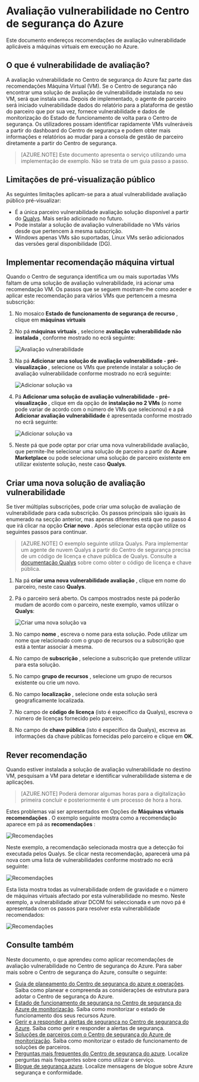 <properties
   pageTitle="Avaliação vulnerabilidade no Centro de segurança do Azure | Microsoft Azure"
   description="Este documento endereços recomendações no Centro de segurança do Azure que o ajudam a proteger o seu máquinas virtuais ao instalar uma solução de avaliação vulnerabilidade."
   services="security-center"
   documentationCenter="na"
   authors="YuriDio"
   manager="swadhwa"
   editor=""/>

<tags
   ms.service="security-center"
   ms.devlang="na"
   ms.topic="hero-article"
   ms.tgt_pltfrm="na"
   ms.workload="na"
   ms.date="09/27/2016"
   ms.author="yurid"/>

# <a name="vulnerability-assessment-in-azure-security-center"></a>Avaliação vulnerabilidade no Centro de segurança do Azure
Este documento endereços recomendações de avaliação vulnerabilidade aplicáveis a máquinas virtuais em execução no Azure.

## <a name="what-is-vulnerability-assessment"></a>O que é vulnerabilidade de avaliação?

A avaliação vulnerabilidade no Centro de segurança do Azure faz parte das recomendações Máquina Virtual (VM). Se o Centro de segurança não encontrar uma solução de avaliação de vulnerabilidade instalada no seu VM, será que instala uma. Depois de implementado, o agente de parceiro será iniciado vulnerabilidade dados do relatório para a plataforma de gestão do parceiro que por sua vez, fornece vulnerabilidade e dados de monitorização do Estado de funcionamento de volta para o Centro de segurança. Os utilizadores possam identificar rapidamente VMs vulneráveis a partir do dashboard do Centro de segurança e podem obter mais informações e relatórios ao mudar para a consola de gestão de parceiro diretamente a partir do Centro de segurança.

> [AZURE.NOTE] Este documento apresenta o serviço utilizando uma implementação de exemplo. Não se trata de um guia passo a passo.

## <a name="public-preview-limitations"></a>Limitações de pré-visualização público

As seguintes limitações aplicam-se para a atual vulnerabilidade avaliação público pré-visualizar:

- É a única parceiro vulnerabilidade avaliação solução disponível a partir do [Qualys](https://www.qualys.com/lp/azure). Mais serão adicionado no futuro.
- Pode instalar a solução de avaliação vulnerabilidade no VMs vários desde que pertencem à mesma subscrição.
- Windows apenas VMs são suportadas, Linux VMs serão adicionados das versões geral disponibilidade (DG).


## <a name="implement-virtual-machine-recommendation"></a>Implementar recomendação máquina virtual

Quando o Centro de segurança identifica um ou mais suportadas VMs faltam de uma solução de avaliação vulnerabilidade, irá acionar uma recomendação VM. Os passos que se seguem mostram-lhe como aceder e aplicar este recomendação para vários VMs que pertencem a mesma subscrição:

1. No mosaico **Estado de funcionamento de segurança de recurso** , clique em **máquinas virtuais**
2. No pá **máquinas virtuais** , selecione **avaliação vulnerabilidade não instalada** , conforme mostrado no ecrã seguinte:

    ![Avaliação vulnerabilidade](./media/security-center-vulnerability-assessment-recommendations/security-center-vulnerability-assessment-fig1.png)

3. Na pá **Adicionar uma solução de avaliação vulnerabilidade - pré-visualização** , selecione os VMs que pretende instalar a solução de avaliação vulnerabilidade conforme mostrado no ecrã seguinte:

    ![Adicionar solução va](./media/security-center-vulnerability-assessment-recommendations/security-center-vulnerability-assessment-fig2.png)

4. Pá **Adicionar uma solução de avaliação vulnerabilidade - pré-visualização** , clique em da opção de **instalação no 2 VMs** (o nome pode variar de acordo com o número de VMs que selecionou) e a pá **Adicionar avaliação vulnerabilidade** é apresentada conforme mostrado no ecrã seguinte:

    ![Adicionar solução va](./media/security-center-vulnerability-assessment-recommendations/security-center-vulnerability-assessment-fig3.png)

5. Neste pá que pode optar por criar uma nova vulnerabilidade avaliação, que permite-lhe selecionar uma solução de parceiro a partir do **Azure Marketplace** ou pode selecionar uma solução de parceiro existente em utilizar existente solução, neste caso **Qualys**.

## <a name="create-a-new-vulnerability-assessment-solution"></a>Criar uma nova solução de avaliação vulnerabilidade

Se tiver múltiplas subscrições, pode criar uma solução de avaliação de vulnerabilidade para cada subscrição. Os passos principais são iguais às enumerado na secção anterior, mas apenas diferentes está que no passo 4 que irá clicar na opção **Criar novo** . Após selecionar esta opção utilize os seguintes passos para continuar.

> [AZURE.NOTE] O exemplo seguinte utiliza Qualys. Para implementar um agente de nuvem Qualys a partir do Centro de segurança precisa de um código de licença e chave pública de Qualys. Consulte a [documentação Qualys](https://community.qualys.com/docs/DOC-5823-deploying-qualys-cloud-agents-from-microsoft-azure-security-center) sobre como obter o código de licença e chave pública.

1. Na pá **criar uma nova vulnerabilidade avaliação** , clique em nome do parceiro, neste caso **Qualys**.
2. Pá o parceiro será aberto. Os campos mostrados neste pá poderão mudam de acordo com o parceiro, neste exemplo, vamos utilizar o **Qualys**:

    ![Criar uma nova solução va](./media/security-center-vulnerability-assessment-recommendations/security-center-vulnerability-assessment-fig7.png)

3. No campo **nome** , escreva o nome para esta solução. Pode utilizar um nome que relacionado com o grupo de recursos ou a subscrição que está a tentar associar à mesma.
4. No campo de **subscrição** , selecione a subscrição que pretende utilizar para esta solução.
5. No campo **grupo de recursos** , selecione um grupo de recursos existente ou crie um novo.
6. No campo **localização** , selecione onde esta solução será geograficamente localizada.
7. No campo de **código de licença** (isto é específico da Qualys), escreva o número de licenças fornecido pelo parceiro.
8. No campo de **chave pública** (isto é específico da Qualys), escreva as informações da chave públicas fornecidas pelo parceiro e clique em **OK**.

## <a name="review-recommendation"></a>Rever recomendação

Quando estiver instalada a solução de avaliação vulnerabilidade no destino VM, pesquisam a VM para detetar e identificar vulnerabilidade sistema e de aplicações.

> [AZURE.NOTE] Poderá demorar algumas horas para a digitalização primeira concluir e posteriormente é um processo de hora a hora.

Estes problemas vai ser apresentados em Opções de **Máquinas virtuais recomendações** . O exemplo seguinte mostra como a recomendação aparece em pá as **recomendações** :

![Recomendações](./media/security-center-vulnerability-assessment-recommendations/security-center-vulnerability-assessment-fig4.png)

Neste exemplo, a recomendação selecionada mostra que a detecção foi executada pelos Qualys. Se clicar nesta recomendação, aparecerá uma pá nova com uma lista de vulnerabilidades conforme mostrado no ecrã seguinte:

![Recomendações](./media/security-center-vulnerability-assessment-recommendations/security-center-vulnerability-assessment-fig5.png)

Esta lista mostra todas as vulnerabilidade ordem de gravidade e o número de máquinas virtuais afectado por esta vulnerabilidade no mesmo. Neste exemplo, a vulnerabilidade ativar DCOM foi seleccionada e um novo pá é apresentada com os passos para resolver esta vulnerabilidade recomendados:

![Recomendações](./media/security-center-vulnerability-assessment-recommendations/security-center-vulnerability-assessment-fig6.png)


## <a name="see-also"></a>Consulte também

Neste documento, o que aprendeu como aplicar recomendações de avaliação vulnerabilidade no Centro de segurança do Azure. Para saber mais sobre o Centro de segurança do Azure, consulte o seguinte:

- [Guia de planeamento do Centro de segurança do azure e operações](security-center-planning-and-operations-guide.md). Saiba como planear e compreenda as considerações de estrutura para adotar o Centro de segurança do Azure.
- [Estado de funcionamento de segurança no Centro de segurança do Azure de monitorização](security-center-monitoring.md). Saiba como monitorizar o estado de funcionamento dos seus recursos Azure.
- [Gerir e a responder a alertas de segurança no Centro de segurança do Azure](security-center-managing-and-responding-alerts.md). Saiba como gerir e responder a alertas de segurança.
- [Soluções de parceiros com o Centro de segurança do Azure de monitorização](security-center-partner-solutions.md). Saiba como monitorizar o estado de funcionamento de soluções de parceiros.
- [Perguntas mais frequentes do Centro de segurança do azure](security-center-faq.md). Localize perguntas mais frequentes sobre como utilizar o serviço.
- [Blogue de segurança azure](http://blogs.msdn.com/b/azuresecurity/). Localize mensagens de blogue sobre Azure segurança e conformidade.
